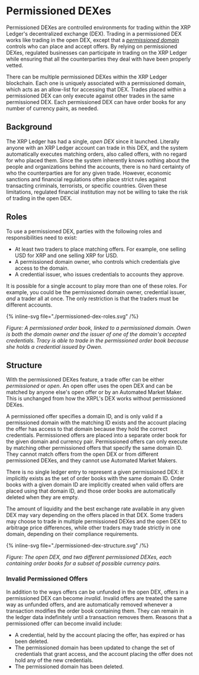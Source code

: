 # Permissioned DEXes

Permissioned DEXes are controlled environments for trading within the XRP Ledger's decentralized exchange (DEX). Trading in a permissioned DEX works like trading in the open DEX, except that a [_permissioned domain_](../xls-80d-permissioned-domains/index.page.tsx) controls who can place and accept offers. By relying on permissioned DEXes, regulated businesses can participate in trading on the XRP Ledger while ensuring that all the counterparties they deal with have been properly vetted.

There can be multiple permissioned DEXes within the XRP Ledger blockchain. Each one is uniquely associated with a permissioned domain, which acts as an allow-list for accessing that DEX. Trades placed within a permissioned DEX can only execute against other trades in the same permissioned DEX. Each permissioned DEX can have order books for any number of currency pairs, as needed.

## Background

The XRP Ledger has had a single, _open DEX_ since it launched. Literally anyone with an XRP Ledger account can trade in this DEX, and the system automatically executes matching orders, also called offers, with no regard for who placed them. Since the system inherently knows nothing about the people and organizations behind the accounts, there is no hard certainty of who the counterparties are for any given trade. However, economic sanctions and financial regulations often place strict rules against transacting criminals, terrorists, or specific countries. Given these limitations, regulated financial institution may not be willing to take the risk of trading in the open DEX.

## Roles

To use a permissioned DEX, parties with the following roles and responsibilities need to exist:

- At least two traders to place matching offers. For example, one selling USD for XRP and one selling XRP for USD.
- A permissioned domain owner, who controls which credentials give access to the domain.
- A credential issuer, who issues credentials to accounts they approve.

It is possible for a single account to play more than one of these roles. For example, you could be the permissioned domain owner, credential issuer, _and_ a trader all at once. The only restriction is that the traders must be different accounts.

{% inline-svg file="./permissioned-dex-roles.svg" /%}

_Figure: A permissioned order book, linked to a permissioned domain. Owen is both the domain owner and the issuer of one of the domain's accepted credentials. Tracy is able to trade in the permissioned order book because she holds a credential issued by Owen._


## Structure

With the permissioned DEXes feature, a trade offer can be either _permissioned_ or _open_. An open offer uses the open DEX and can be matched by anyone else's open offer or by an Automated Market Maker. This is unchanged from how the XRPL's DEX works without permissioned DEXes.

A permissioned offer specifies a domain ID, and is only valid if a permissioned domain with the matching ID exists and the account placing the offer has access to that domain because they hold the correct credentials. Permissioned offers are placed into a separate order book for the given domain and currency pair. Permissioned offers can only execute by matching other permissioned offers that specify the same domain ID. They cannot match offers from the open DEX or from different permissioned DEXes, and they cannot use Automated Market Makers.

There is no single ledger entry to represent a given permissioned DEX: it implicitly exists as the set of order books with the same domain ID. Order books with a given domain ID are implicitly created when valid offers are placed using that domain ID, and those order books are automatically deleted when they are empty.

The amount of liquidity and the best exchange rate available in any given DEX may vary depending on the offers placed in that DEX. Some traders may choose to trade in multiple permissioned DEXes and the open DEX to arbitrage price differences, while other traders may trade strictly in one domain, depending on their compliance requirements.

{% inline-svg file="./permissioned-dex-structure.svg" /%}

_Figure: The open DEX, and two different permissioned DEXes, each containing order books for a subset of possible currency pairs._

### Invalid Permissioned Offers

In addition to the ways offers can be unfunded in the open DEX, offers in a permissioned DEX can become _invalid_. Invalid offers are treated the same way as unfunded offers, and are automatically removed whenever a transaction modifies the order book containing them. They can remain in the ledger data indefinitely until a transaction removes them. Reasons that a permissioned offer can become invalid include:

- A credential, held by the account placing the offer, has expired or has been deleted.
- The permissioned domain has been updated to change the set of credentials that grant access, and the account placing the offer does not hold any of the new credentials.
- The permissioned domain has been deleted.

